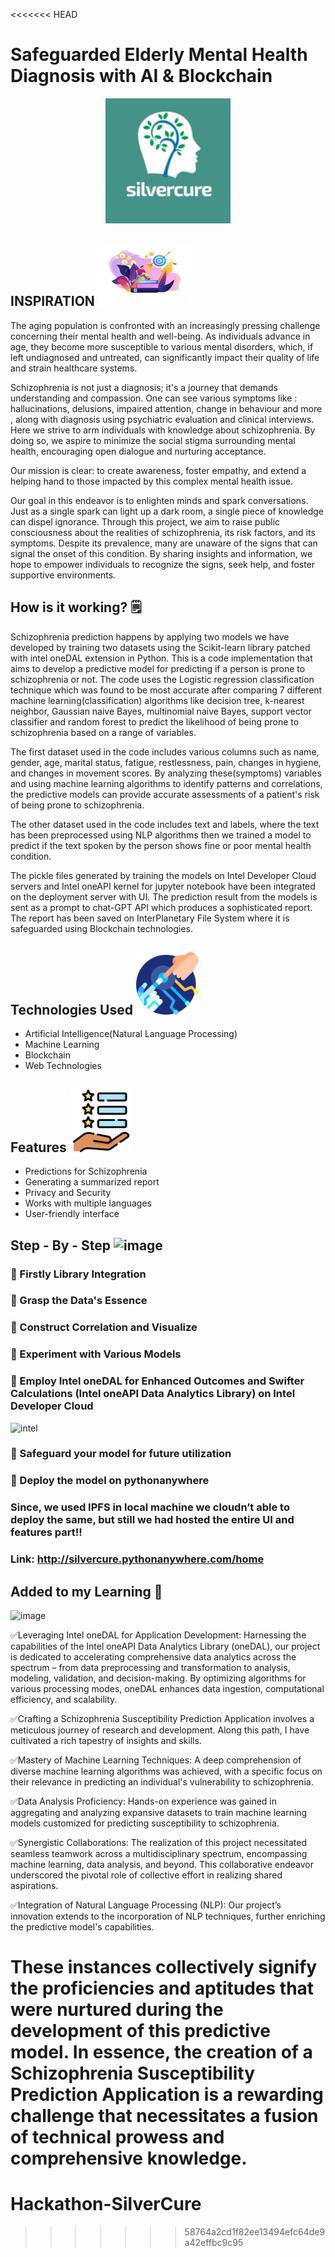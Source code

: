 <<<<<<< HEAD
# Safeguarded Elderly Mental Health Diagnosis with AI & Blockchain
<p align="center">
  <img width="200" height="200" src="AllModels/imgs/logo.png"><br>
 </p>

## INSPIRATION   <img width="150" height="100" src="AllModels/imgs/motivation.png"><br>
The aging population is confronted with an increasingly pressing challenge concerning their mental health and well-being. As individuals advance in age, they become more susceptible to various mental disorders, which, if left undiagnosed and untreated, can significantly impact their quality of life and strain healthcare systems. 

Schizophrenia is not just a diagnosis; it's a journey that demands understanding and compassion. One can see various symptoms like : hallucinations, delusions, impaired attention, change in behaviour and more , along with diagnosis using psychiatric evaluation and clinical interviews. Here we strive to arm individuals with knowledge about schizophrenia. By doing so, we aspire to minimize the social stigma surrounding mental health, encouraging open dialogue and nurturing acceptance.

Our mission is clear: to create awareness, foster empathy, and extend a helping hand to those impacted by this complex mental health issue.

Our goal in this endeavor is to enlighten minds and spark conversations. Just as a single spark can light up a dark room, a single piece of knowledge can dispel ignorance. Through this project, we aim to raise public consciousness about the realities of schizophrenia, its risk factors, and its symptoms. Despite its prevalence, many are unaware of the signs that can signal the onset of this condition. By sharing insights and information, we hope to empower individuals to recognize the signs, seek help, and foster supportive environments.

## How is it working? 🗒️

Schizophrenia prediction happens by applying two models we have developed by training two datasets using the Scikit-learn library patched with intel oneDAL extension in Python. This is a code implementation that aims to develop a predictive model for predicting if a person is prone to schizophrenia or not. The code uses the Logistic regression classification technique which was found to be most accurate after comparing 7 different machine learning(classification) algorithms  like decision tree, k-nearest neighbor, Gaussian naive Bayes, multinomial naive Bayes, support vector classifier and random forest to predict the likelihood of being prone to schizophrenia based on a range of variables.

The first dataset used in the code includes various columns such as name, gender, age, marital status, fatigue, restlessness, pain, changes in hygiene, and changes in movement scores. By analyzing these(symptoms) variables and using machine learning algorithms to identify patterns and correlations, the predictive models can provide accurate assessments of a patient's risk of being prone to schizophrenia. 

The other dataset used in the code includes text and labels, where the text has been preprocessed using NLP algorithms then we trained a model to predict if the text spoken by the person shows fine or poor mental health condition. 

The pickle files generated by training the models on Intel Developer Cloud servers and Intel oneAPI kernel for jupyter notebook have been integrated on the deployment server with UI. The prediction result from the models is sent as a prompt to chat-GPT API which produces a sophisticated report. The report has been saved on InterPlanetary File System where it is safeguarded using Blockchain technologies.

## Technologies Used  <img width="100" height="100" src="AllModels/imgs/tech.png"><br>

- Artificial Intelligence(Natural Language Processing)
- Machine Learning
- Blockchain
- Web Technologies



## Features <img width="100" height="100" src="AllModels/imgs/features.png"><br>

- Predictions for Schizophrenia 
- Generating a summarized report
- Privacy and Security
- Works with multiple languages
- User-friendly interface

## Step - By - Step ![image](https://user-images.githubusercontent.com/72274851/218502434-f6e66043-0db0-4f85-b7f4-f33b2d33df1f.png)

### 🌟 Firstly Library Integration
### 🌟 Grasp the Data's Essence
### 🌟 Construct Correlation and Visualize
### 🌟 Experiment with Various Models
### 🌟 Employ Intel oneDAL for Enhanced Outcomes and Swifter Calculations (Intel oneAPI Data Analytics Library) on Intel Developer Cloud
![intel](https://user-images.githubusercontent.com/72274851/218504609-585bcebe-5101-4477-bdd2-3a1ba13a64a8.png)

### 🌟 Safeguard your model for future utilization
### 🌟 Deploy the model on pythonanywhere
### Since, we used IPFS in local machine we cloudn’t able to deploy the same, but still we had hosted the entire UI and features part!!
### Link: http://silvercure.pythonanywhere.com/home 

## Added to my Learning 📝


![image](https://user-images.githubusercontent.com/72274851/220130227-3c48e87b-3e68-4f1c-b0e4-8e3ad9a4805a.png)

✅Leveraging Intel oneDAL for Application Development: Harnessing the capabilities of the Intel oneAPI Data Analytics Library (oneDAL), our project is dedicated to accelerating comprehensive data analytics across the spectrum – from data preprocessing and transformation to analysis, modeling, validation, and decision-making. By optimizing algorithms for various processing modes, oneDAL enhances data ingestion, computational efficiency, and scalability.

✅Crafting a Schizophrenia Susceptibility Prediction Application involves a meticulous journey of research and development. Along this path, I have cultivated a rich tapestry of insights and skills.

✅Mastery of Machine Learning Techniques: A deep comprehension of diverse machine learning algorithms was achieved, with a specific focus on their relevance in predicting an individual's vulnerability to schizophrenia.

✅Data Analysis Proficiency: Hands-on experience was gained in aggregating and analyzing expansive datasets to train machine learning models customized for predicting susceptibility to schizophrenia.

✅Synergistic Collaborations: The realization of this project necessitated seamless teamwork across a multidisciplinary spectrum, encompassing machine learning, data analysis, and beyond. This collaborative endeavor underscored the pivotal role of collective effort in realizing shared aspirations.

✅Integration of Natural Language Processing (NLP): Our project’s innovation extends to the incorporation of NLP techniques, further enriching the predictive model's capabilities.

These instances collectively signify the proficiencies and aptitudes that were nurtured during the development of this predictive model. In essence, the creation of a Schizophrenia Susceptibility Prediction Application is a rewarding challenge that necessitates a fusion of technical prowess and comprehensive knowledge.
=======
# Hackathon-SilverCure
>>>>>>> 58764a2cd1f82ee13494efc64de9a42effbc9c95
